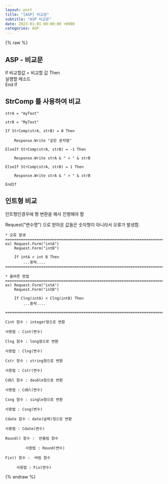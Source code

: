 ```yaml
---
layout: post
title: "[ASP] 비교문"
subtitle: "ASP 비교문"
date: 2023-01-01 00:00:00 +0900
categories: ASP
---
```

{% raw %}
## ASP - 비교문  
  
If 비교할값 = 비교할 값 Then  
	실행할 메소드  
End If  
  
## StrComp 를 사용하여 비교  
  
	strA = "myText"  
  
	strB = "MyText"  
  
	If StrComp(strA, strB) = 0 Then  
  
		Response.Write "같은 문자열"  
  
	ElseIf StrComp(strA, strB) = -1 Then  
  
		Response.Write strA & " < " & strB  
  
	ElseIf StrComp(strA, strB) = 1 Then  
  
		Response.Write strA & " > " & strB  
  
	EndIf  
  
## 인트형 비교  
  
인트형인경우에 형 변환을 해서 진행해야 함  
  
Request("변수명") 으로 받아온 값들은 숫자형이 아니라서 오류가 발생함.  
  
	* 오류 발생  
	=====================================================================================================================================================  
	ex) Request.Form("intA")  
		Request.Form("intB")  
  
		If intA < int B Then  
			...중략....  
	=====================================================================================================================================================  
  
	* 올바른 방법  
	=====================================================================================================================================================  
	ex) Request.Form("intA")  
		Request.Form("intB")  
  
		If Clng(intA) < Clng(intB) Then  
			...중략....  
  
	=====================================================================================================================================================  
  
	Cint 함수 : integer형으로 변환  
  
	사용법 : Cint(변수)  
  
	Clng 함수 : long형으로 변환  
  
	사용법 : Clng(변수)  
  
	Cstr 함수 : string형으로 변환  
  
	사용법 : Cstr(변수)  
  
	Cdbl 함수 : double형으로 변환  
  
	사용법 : Cdbl(변수)  
  
	Csng 함수 : single형으로 변환  
  
	사용법 : Csng(변수)  
  
	Cdate 함수 : date(날짜)형으로 변환  
  
	사용법 : Cdate(변수)  
  
	Round() 함수 :  반올림 함수  
  
			 사용법 : Round(변수)  
  
	Fix() 함수 :  버림 함수  
  
		 사용법 : Fix(변수)  
  

{% endraw %}
